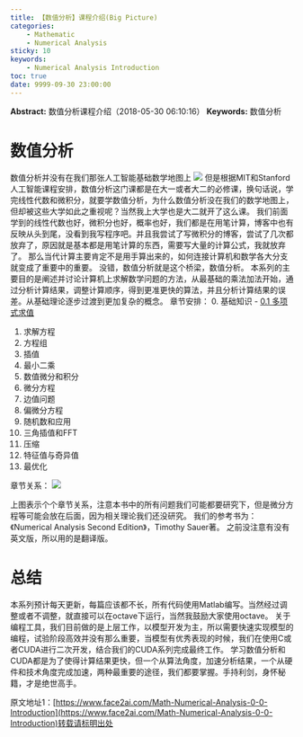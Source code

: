 ```yaml
---
title: 【数值分析】课程介绍(Big Picture)
categories:
    - Mathematic
    - Numerical Analysis
sticky: 10
keywords:
    - Numerical Analysis Introduction
toc: true
date: 9999-09-30 23:00:00
---
```


**Abstract:** 数值分析课程介绍（2018-05-30 06:10:16）
**Keywords:** 数值分析

<!--more-->
# 数值分析
数值分析并没有在我们那张人工智能基础数学地图上
![](https://raw.githubusercontent.com/Tony-Tan/MachineLearningMath/master/Mathematic.png)
但是根据MIT和Stanford人工智能课程安排，数值分析这门课都是在大一或者大二的必修课，换句话说，学完线性代数和微积分，就要学数值分析，为什么数值分析没在我们的数学地图上，但却被这些大学如此之重视呢？当然我上大学也是大二就开了这么课。
我们前面学到的线性代数也好，微积分也好，概率也好，我们都是在用笔计算，博客中也有反映从头到尾，没看到我写程序吧。并且我尝试了写微积分的博客，尝试了几次都放弃了，原因就是基本都是用笔计算的东西，需要写大量的计算公式，我就放弃了。
那么当代计算主要肯定不是用手算出来的，如何连接计算机和数学各大分支就变成了重要中的重要。
没错，数值分析就是这个桥梁，数值分析。
本系列的主要目的是阐述并讨论计算机上求解数学问题的方法，从最基础的乘法加法开始，通过分析计算结果，调整计算顺序，得到更准更快的算法，并且分析计算结果的误差。从基础理论逐步过渡到更加复杂的概念。
章节安排：
0. 基础知识
    - [0.1 多项式求值](http://face2ai.com/Math-Numerical-Analysis-0-1-Polynomial-Evaluation/)
1. 求解方程
2. 方程组
3. 插值
4. 最小二乘
5. 数值微分和积分
6. 微分方程
7. 边值问题
8. 偏微分方程
9. 随机数和应用
10. 三角插值和FFT
11. 压缩
12. 特征值与奇异值
13. 最优化

章节关系：
![](https://raw.githubusercontent.com/Tony-Tan/MachineLearningMath/master/Numerical_book.png)

上图表示个个章节关系，注意本书中的所有问题我们可能都要研究下，但是微分方程等可能会放在后面，因为相关理论我们还没研究。
我们的参考书为：《Numerical Analysis Second Edition》，Timothy Sauer著。
之前没注意有没有英文版，所以用的是翻译版。
# 总结
本系列预计每天更新，每篇应该都不长，所有代码使用Matlab编写。当然经过调整或者不调整，就直接可以在octave下运行，当然我鼓励大家使用octave。
关于编程工具，我们目前做的是上层工作，以模型开发为主，所以需要快速实现模型的编程，试验阶段高效并没有那么重要，当模型有优秀表现的时候，我们在使用C或者CUDA进行二次开发，结合我们的CUDA系列完成最终工作。
学习数值分析和CUDA都是为了使得计算结果更快，但一个从算法角度，加速分析结果，一个从硬件和技术角度完成加速，两种最重要的途径，我们都要掌握。手持利剑，身怀秘籍，才是绝世高手。





原文地址1：[https://www.face2ai.com/Math-Numerical-Analysis-0-0-Introduction](https://www.face2ai.com/Math-Numerical-Analysis-0-0-Introduction)转载请标明出处
